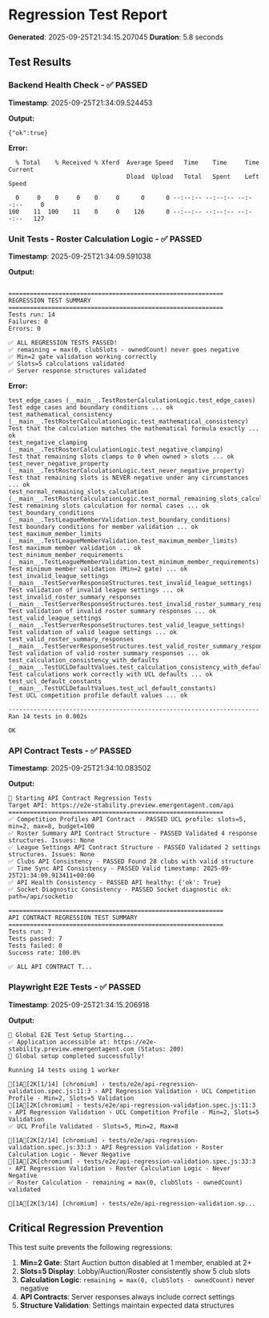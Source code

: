 # Regression Test Report

**Generated**: 2025-09-25T21:34:15.207045
**Duration**: 5.8 seconds

## Test Results

### Backend Health Check - ✅ PASSED
**Timestamp**: 2025-09-25T21:34:09.524453

**Output:**
```
{"ok":true}
```

**Error:**
```
  % Total    % Received % Xferd  Average Speed   Time    Time     Time  Current
                                 Dload  Upload   Total   Spent    Left  Speed

  0     0    0     0    0     0      0      0 --:--:-- --:--:-- --:--:--     0
100    11  100    11    0     0    126      0 --:--:-- --:--:-- --:--:--   127

```

### Unit Tests - Roster Calculation Logic - ✅ PASSED
**Timestamp**: 2025-09-25T21:34:09.591038

**Output:**
```

============================================================
REGRESSION TEST SUMMARY
============================================================
Tests run: 14
Failures: 0
Errors: 0

✅ ALL REGRESSION TESTS PASSED!
✅ remaining = max(0, clubSlots - ownedCount) never goes negative
✅ Min=2 gate validation working correctly
✅ Slots=5 calculations validated
✅ Server response structures validated

```

**Error:**
```
test_edge_cases (__main__.TestRosterCalculationLogic.test_edge_cases)
Test edge cases and boundary conditions ... ok
test_mathematical_consistency (__main__.TestRosterCalculationLogic.test_mathematical_consistency)
Test that the calculation matches the mathematical formula exactly ... ok
test_negative_clamping (__main__.TestRosterCalculationLogic.test_negative_clamping)
Test that remaining slots clamps to 0 when owned > slots ... ok
test_never_negative_property (__main__.TestRosterCalculationLogic.test_never_negative_property)
Test that remaining slots is NEVER negative under any circumstances ... ok
test_normal_remaining_slots_calculation (__main__.TestRosterCalculationLogic.test_normal_remaining_slots_calculation)
Test remaining slots calculation for normal cases ... ok
test_boundary_conditions (__main__.TestLeagueMemberValidation.test_boundary_conditions)
Test boundary conditions for member validation ... ok
test_maximum_member_limits (__main__.TestLeagueMemberValidation.test_maximum_member_limits)
Test maximum member validation ... ok
test_minimum_member_requirements (__main__.TestLeagueMemberValidation.test_minimum_member_requirements)
Test minimum member validation (Min=2 gate) ... ok
test_invalid_league_settings (__main__.TestServerResponseStructures.test_invalid_league_settings)
Test validation of invalid league settings ... ok
test_invalid_roster_summary_responses (__main__.TestServerResponseStructures.test_invalid_roster_summary_responses)
Test validation of invalid roster summary responses ... ok
test_valid_league_settings (__main__.TestServerResponseStructures.test_valid_league_settings)
Test validation of valid league settings ... ok
test_valid_roster_summary_responses (__main__.TestServerResponseStructures.test_valid_roster_summary_responses)
Test validation of valid roster summary responses ... ok
test_calculation_consistency_with_defaults (__main__.TestUCLDefaultValues.test_calculation_consistency_with_defaults)
Test calculations work correctly with UCL defaults ... ok
test_ucl_default_constants (__main__.TestUCLDefaultValues.test_ucl_default_constants)
Test UCL competition profile default values ... ok

----------------------------------------------------------------------
Ran 14 tests in 0.002s

OK

```

### API Contract Tests - ✅ PASSED
**Timestamp**: 2025-09-25T21:34:10.083502

**Output:**
```
🧪 Starting API Contract Regression Tests
Target API: https://e2e-stability.preview.emergentagent.com/api
============================================================
✅ Competition Profiles API Contract - PASSED UCL profile: slots=5, min=2, max=8, budget=100
✅ Roster Summary API Contract Structure - PASSED Validated 4 response structures. Issues: None
✅ League Settings API Contract Structure - PASSED Validated 2 settings structures. Issues: None
✅ Clubs API Consistency - PASSED Found 28 clubs with valid structure
✅ Time Sync API Consistency - PASSED Valid timestamp: 2025-09-25T21:34:09.913411+00:00
✅ API Health Consistency - PASSED API healthy: {'ok': True}
✅ Socket Diagnostic Consistency - PASSED Socket diagnostic ok: path=/api/socketio

============================================================
API CONTRACT REGRESSION TEST SUMMARY
============================================================
Tests run: 7
Tests passed: 7
Tests failed: 0
Success rate: 100.0%

✅ ALL API CONTRACT T...

```

### Playwright E2E Tests - ✅ PASSED
**Timestamp**: 2025-09-25T21:34:15.206918

**Output:**
```
🚀 Global E2E Test Setup Starting...
✅ Application accessible at: https://e2e-stability.preview.emergentagent.com (Status: 200)
🎉 Global setup completed successfully!

Running 14 tests using 1 worker

[1A[2K[1/14] [chromium] › tests/e2e/api-regression-validation.spec.js:11:3 › API Regression Validation › UCL Competition Profile - Min=2, Slots=5 Validation
[1A[2K[chromium] › tests/e2e/api-regression-validation.spec.js:11:3 › API Regression Validation › UCL Competition Profile - Min=2, Slots=5 Validation
✅ UCL Profile Validated - Slots=5, Min=2, Max=8

[1A[2K[2/14] [chromium] › tests/e2e/api-regression-validation.spec.js:33:3 › API Regression Validation › Roster Calculation Logic - Never Negative
[1A[2K[chromium] › tests/e2e/api-regression-validation.spec.js:33:3 › API Regression Validation › Roster Calculation Logic - Never Negative
✅ Roster Calculation - remaining = max(0, clubSlots - ownedCount) validated

[1A[2K[3/14] [chromium] › tests/e2e/api-regression-validation.sp...

```

## Critical Regression Prevention

This test suite prevents the following regressions:

1. **Min=2 Gate**: Start Auction button disabled at 1 member, enabled at 2+
2. **Slots=5 Display**: Lobby/Auction/Roster consistently show 5 club slots
3. **Calculation Logic**: `remaining = max(0, clubSlots - ownedCount)` never negative
4. **API Contracts**: Server responses always include correct settings
5. **Structure Validation**: Settings maintain expected data structures

